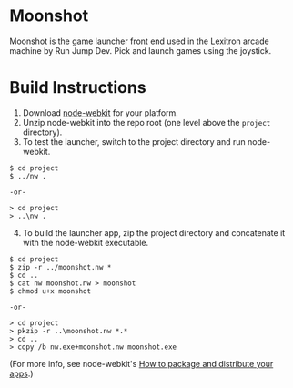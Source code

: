 Moonshot
========

Moonshot is the game launcher front end used in the Lexitron arcade machine by
Run Jump Dev. Pick and launch games using the joystick.

Build Instructions
==================

1. Download [node-webkit](https://github.com/rogerwang/node-webkit) for your
   platform.
2. Unzip node-webkit into the repo root (one level above the `project` directory).
3. To test the launcher, switch to the project directory and run node-webkit.

```
$ cd project
$ ../nw .

-or-

> cd project
> ..\nw .
```

4. To build the launcher app, zip the project directory and concatenate it with
   the node-webkit executable.

```
$ cd project
$ zip -r ../moonshot.nw *
$ cd ..
$ cat nw moonshot.nw > moonshot
$ chmod u+x moonshot

-or-

> cd project
> pkzip -r ..\moonshot.nw *.*
> cd ..
> copy /b nw.exe+moonshot.nw moonshot.exe
```

(For more info, see node-webkit's [How to package and distribute your apps](https://github.com/rogerwang/node-webkit/wiki/How-to-package-and-distribute-your-apps).)
